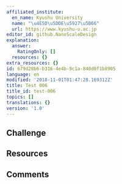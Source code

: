 ```yaml
---
affiliated_institute:
  en_name: Kyushu University
  name: "\u4E5D\u5DDE\u5927\u5B66"
  url: https://www.kyushu-u.ac.jp
editor_id: github.NanoScaleDesign
explanation:
  answer:
    RatingOnly: []
  resources: {}
extra_resources: {}
id: 679d28b6-b316-4e4b-9c1a-840d0f1b8905
language: en
modified: '2018-11-01T01:47:28.169312Z'
title: Test 006
title_id: test-006
topics: []
translations: {}
version: '1.0'
---
```


## Challenge



## Resources



## Comments




